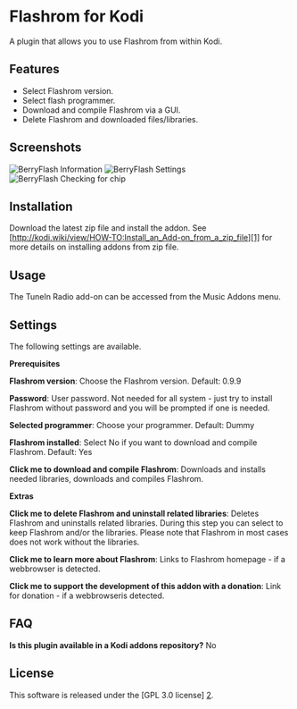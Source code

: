 Flashrom for Kodi
=====================
A plugin that allows you to use Flashrom from within Kodi.


Features
--------
- Select Flashrom version.
- Select flash programmer.
- Download and compile Flashrom via a GUI.
- Delete Flashrom and downloaded files/libraries.


Screenshots
-----------
![BerryFlash Information](https://cloud.githubusercontent.com/assets/10100473/14942230/c735bf40-0fb6-11e6-9d16-0dab3901df2b.JPG)
![BerryFlash Settings](https://cloud.githubusercontent.com/assets/10100473/14942231/c737dd98-0fb6-11e6-81cb-43d3b2a1c405.JPG)
![BerryFlash Checking for chip](https://cloud.githubusercontent.com/assets/10100473/14942229/c732498c-0fb6-11e6-8a89-0911818baf53.JPG)


Installation
------------
Download the latest zip file and install the addon. 
See [http://kodi.wiki/view/HOW-TO:Install_an_Add-on_from_a_zip_file][1] for more details on installing addons from zip file.


Usage
-----
The TuneIn Radio add-on can be accessed from the Music Addons menu.


Settings
--------
The following settings are available.

**Prerequisites**

**Flashrom version**: Choose the Flashrom version. Default: 0.9.9

**Password**: User password. Not needed for all system - just try to install Flashrom without password and you will be prompted if one is needed.

**Selected programmer**: Choose your programmer. Default: Dummy

**Flashrom installed**: Select No if you want to download and compile Flashrom. Default: Yes

**Click me to download and compile Flashrom**: Downloads and installs needed libraries, downloads and compiles Flashrom.

**Extras**

**Click me to delete Flashrom and uninstall related libraries**: Deletes Flashrom and uninstalls related libraries. During this step you can select to keep Flashrom and/or the libraries. Please note that Flashrom in most cases does not work without the libraries.

**Click me to learn more about Flashrom**: Links to Flashrom homepage - if a webbrowser is detected.

**Click me to support the development of this addon with a donation**: Link for donation - if a webbrowseris detected.


FAQ
---

**Is this plugin available in a Kodi addons repository?** No


License
-------
This software is released under the [GPL 3.0 license] [2].

[1]: http://kodi.wiki/view/HOW-TO:Install_an_Add-on_from_a_zip_file
[2]: http://www.gnu.org/licenses/gpl-3.0.html
